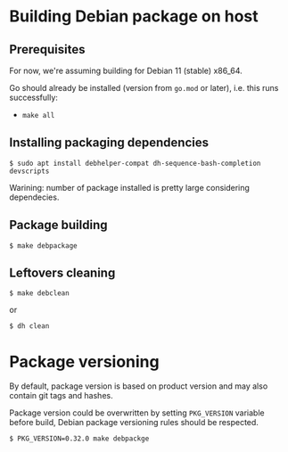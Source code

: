 # Building Debian package on host

## Prerequisites

For now, we're assuming building for Debian 11 (stable) x86_64.

Go should already be installed (version from `go.mod` or later), i.e. this runs
successfully:

* `make all`

## Installing packaging dependencies

```shell
$ sudo apt install debhelper-compat dh-sequence-bash-completion devscripts
```

Warining: number of package installed is pretty large considering dependecies.

## Package building

```shell
$ make debpackage
```

## Leftovers cleaning

```shell
$ make debclean
```
or
```shell
$ dh clean
```

# Package versioning

By default, package version is based on product version and may also contain git
tags and hashes.

Package version could be overwritten by setting `PKG_VERSION` variable before
build, Debian package versioning rules should be respected.

```shell
$ PKG_VERSION=0.32.0 make debpackge
```
